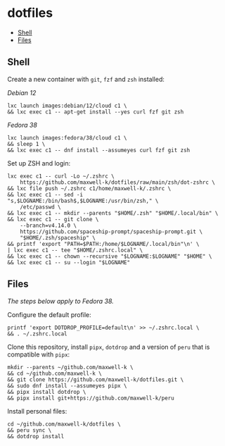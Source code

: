 # dotfiles

<!-- toc -->

- [Shell](#shell)
- [Files](#files)

<!-- tocstop -->

## Shell

Create a new container with `git`, `fzf` and `zsh` installed:

_Debian 12_

    lxc launch images:debian/12/cloud c1 \
    && lxc exec c1 -- apt-get install --yes curl fzf git zsh

_Fedora 38_

    lxc launch images:fedora/38/cloud c1 \
    && sleep 1 \
    && lxc exec c1 -- dnf install --assumeyes curl fzf git zsh

Set up ZSH and login:

    lxc exec c1 -- curl -Lo ~/.zshrc \
        https://github.com/maxwell-k/dotfiles/raw/main/zsh/dot-zshrc \
    && lxc file push ~/.zshrc c1/home/maxwell-k/.zshrc \
    && lxc exec c1 -- sed -i "s,$LOGNAME:/bin/bash$,$LOGNAME:/usr/bin/zsh," \
        /etc/passwd \
    && lxc exec c1 -- mkdir --parents "$HOME/.zsh" "$HOME/.local/bin" \
    && lxc exec c1 -- git clone \
        --branch=v4.14.0 \
        https://github.com/spaceship-prompt/spaceship-prompt.git \
        "$HOME/.zsh/spaceship" \
    && printf 'export "PATH=$PATH:/home/$LOGNAME/.local/bin"\n' \
    | lxc exec c1 -- tee "$HOME/.zshrc.local" \
    && lxc exec c1 -- chown --recursive "$LOGNAME:$LOGNAME" "$HOME" \
    && lxc exec c1 -- su --login "$LOGNAME"

## Files

_The steps below apply to Fedora 38._

Configure the default profile:

    printf 'export DOTDROP_PROFILE=default\n' >> ~/.zshrc.local \
    && . ~/.zshrc.local

Clone this repository, install `pipx`, `dotdrop` and a version of `peru` that is
compatible with `pipx`:

    mkdir --parents ~/github.com/maxwell-k \
    && cd ~/github.com/maxwell-k \
    && git clone https://github.com/maxwell-k/dotfiles.git \
    && sudo dnf install --assumeyes pipx \
    && pipx install dotdrop \
    && pipx install git+https://github.com/maxwell-k/peru

Install personal files:

    cd ~/github.com/maxwell-k/dotfiles \
    && peru sync \
    && dotdrop install

<!-- vim: set filetype=markdown.markdown-toc : -->
